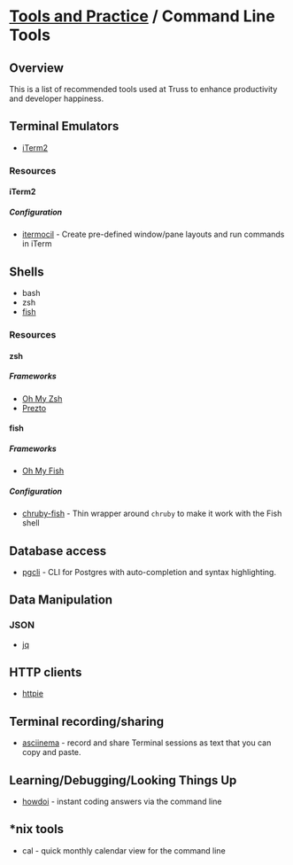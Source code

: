 # [Tools and Practice](../README.md) / Command Line Tools

## Overview

This is a list of recommended tools used at Truss to enhance productivity and
developer happiness.

## Terminal Emulators

* [iTerm2](https://iterm2.com/)

### Resources

#### iTerm2

##### Configuration

* [itermocil](https://github.com/TomAnthony/itermocil) - Create pre-defined
window/pane layouts and run commands in iTerm

## Shells

* bash
* zsh
* [fish](https://fishshell.com/)

### Resources

#### zsh

##### Frameworks

* [Oh My Zsh](https://ohmyz.sh/)
* [Prezto](https://github.com/sorin-ionescu/prezto)

#### fish

##### Frameworks

* [Oh My Fish](https://github.com/oh-my-fish/oh-my-fish)

##### Configuration

* [chruby-fish](https://github.com/JeanMertz/chruby-fish) - Thin wrapper around
`chruby` to make it work with the Fish shell

## Database access

* [pgcli](https://www.pgcli.com/) - CLI for Postgres with auto-completion and
syntax highlighting.

## Data Manipulation

### JSON

* [jq](https://stedolan.github.io/jq/)

## HTTP clients

* [httpie](https://httpie.org/)

## Terminal recording/sharing

* [asciinema](https://asciinema.org/) - record and share Terminal sessions as
text that you can copy and paste.

## Learning/Debugging/Looking Things Up

* [howdoi](https://github.com/gleitz/howdoi) - instant coding answers via the command line

## *nix tools

* cal - quick monthly calendar view for the command line
